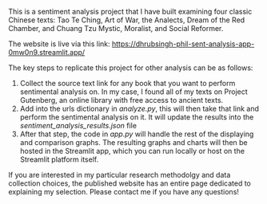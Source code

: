 This is a sentiment analysis project that I have built examining four classic Chinese texts: Tao Te Ching, Art of War, the Analects, Dream of the Red Chamber, and Chuang Tzu Mystic, Moralist, and Social Reformer.

The website is live via this link: https://dhrubsingh-phil-sent-analysis-app-0mw0n9.streamlit.app/

The key steps to replicate this project for other analysis can be as follows:
1. Collect the source text link for any book that you want to perform sentimental analysis on. In my case, I found all of my texts on Project Gutenberg, an online library with free access to ancient texts.
2. Add into the urls dictionary in *analyze.py*, this will then take that link and perform the sentimental analysis on it. It will update the results into the *sentiment_analysis_results.json* file
3. After that step, the code in *app.py* will handle the rest of the displaying and comparison graphs. The resulting graphs and charts will then be hosted in the Streamlit app, which you can run locally or host on the Streamlit platform itself.

If you are interested in my particular research methodolgy and data collection choices, the published website has an entire page dedicated to explaining my selection. Please contact me if you have any questions!